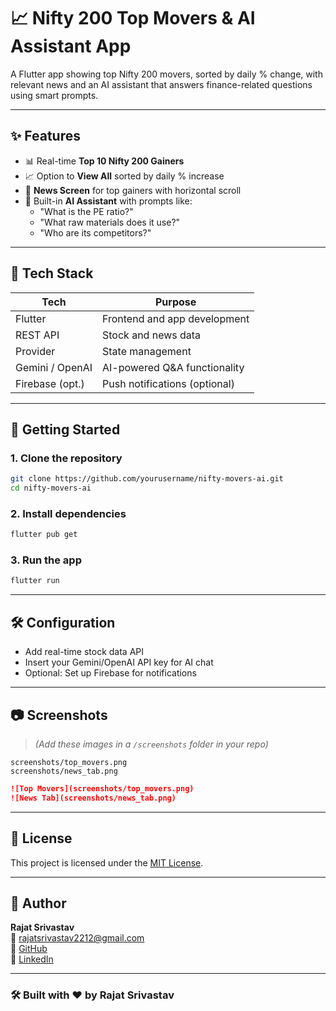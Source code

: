 # 📈 Nifty 200 Top Movers & AI Assistant App

A Flutter app showing top Nifty 200 movers, sorted by daily % change, with relevant news and an AI assistant that answers finance-related questions using smart prompts.

---

## ✨ Features

- 📊 Real-time **Top 10 Nifty 200 Gainers**
- 📈 Option to **View All** sorted by daily % increase
- 📰 **News Screen** for top gainers with horizontal scroll
- 🤖 Built-in **AI Assistant** with prompts like:
    - "What is the PE ratio?"
    - "What raw materials does it use?"
    - "Who are its competitors?"

---

## 🧩 Tech Stack

| Tech            | Purpose                             |
|-----------------|--------------------------------------|
| Flutter         | Frontend and app development         |
| REST API        | Stock and news data                  |
| Provider        | State management                     |
| Gemini / OpenAI | AI-powered Q&A functionality         |
| Firebase (opt.) | Push notifications (optional)        |

---

## 🚀 Getting Started

### 1. Clone the repository
```bash
git clone https://github.com/yourusername/nifty-movers-ai.git
cd nifty-movers-ai
```

### 2. Install dependencies
```bash
flutter pub get
```

### 3. Run the app
```bash
flutter run
```

---

## 🛠 Configuration

- Add real-time stock data API
- Insert your Gemini/OpenAI API key for AI chat
- Optional: Set up Firebase for notifications

---

## 📷 Screenshots

> *(Add these images in a `/screenshots` folder in your repo)*

```
screenshots/top_movers.png
screenshots/news_tab.png
```

```markdown
![Top Movers](screenshots/top_movers.png)
![News Tab](screenshots/news_tab.png)
```

---

## 📄 License

This project is licensed under the [MIT License](LICENSE).

---

## 👤 Author

**Rajat Srivastav**  
📧 rajatsrivastav2212@gmail.com  
🐙 [GitHub](https://github.com/yourusername)  
🔗 [LinkedIn](https://linkedin.com/in/yourprofile)

---

### 🛠️ Built with ❤️ by Rajat Srivastav
